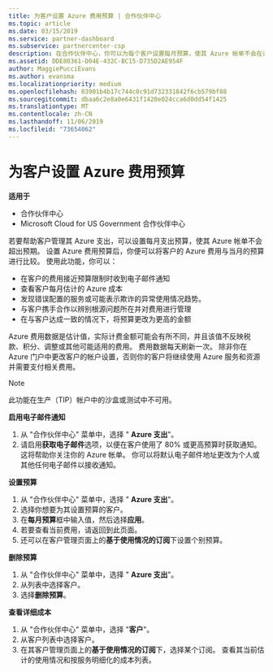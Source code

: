 ```yaml
---
title: 为客户设置 Azure 费用预算 | 合作伙伴中心
ms.topic: article
ms.date: 03/15/2019
ms.service: partner-dashboard
ms.subservice: partnercenter-csp
description: 在合作伙伴中心，你可以为每个客户设置每月预算，使其 Azure 帐单不会在该月结束时感到惊讶。
ms.assetid: DDE80361-D04E-432C-BC15-D735D2AE954F
author: MaggiePucciEvans
ms.author: evansma
ms.localizationpriority: medium
ms.openlocfilehash: 03901b4b17c744c0c91d732331842f6cb579bf88
ms.sourcegitcommit: dbaa6c2e8a0e6431f1420e024cca6d0dd54f1425
ms.translationtype: MT
ms.contentlocale: zh-CN
ms.lasthandoff: 11/06/2019
ms.locfileid: "73654062"
---
```

# <a name="set-an-azure-spending-budget-for-your-customers"></a>为客户设置 Azure 费用预算

**适用于**

-  合作伙伴中心
-  Microsoft Cloud for US Government 合作伙伴中心

若要帮助客户管理其 Azure 支出，可以设置每月支出预算，使其 Azure 帐单不会超出预期。 设置 Azure 费用预算后，你便可以将客户的 Azure 费用与当月的预算进行比较。 使用此功能，你可以： 

-   在客户的费用接近预算限制时收到电子邮件通知
-   查看客户每月估计的 Azure 成本
-   发现错误配置的服务或可能表示欺诈的异常使用情况趋势。
-   与客户携手合作以辨别根源问题所在并对费用进行管理
-   在与客户达成一致的情况下，将预算更改为更高的金额

Azure 费用数据是估计值，实际计费金额可能会有所不同，并且该值不反映税款、积分、调整或其他可能适用的费用。 费用数据每天刷新一次。 除非你在 Azure 门户中更改客户的帐户设置，否则你的客户将继续使用 Azure 服务和资源并需要支付相关费用。 

> [!NOTE]  
> 此功能在生产（TIP）帐户中的沙盒或测试中不可用。

**启用电子邮件通知**
1.  从 "合作伙伴中心" 菜单中，选择 " **Azure 支出**"。
2.  请启用**获取电子邮件**选项，以便在客户使用了 80% 或更高预算时获取通知。 这将帮助你关注你的 Azure 帐单。 你可以将默认电子邮件地址更改为个人或其他任何电子邮件以接收通知。

**设置预算**
1.  从 "合作伙伴中心" 菜单中，选择 " **Azure 支出**"。
2.  选择你想要为其设置预算的客户。 
3. 在**每月预算**框中输入值，然后选择**应用**。
4.  若要查看当前费用，请返回到此页面。
5.  还可以在客户管理页面上的**基于使用情况的订阅**下设置个别预算。

**删除预算**
1.  从 "合作伙伴中心" 菜单中，选择 " **Azure 支出**"。
2.  从列表中选择客户。
3.  选择**删除预算**。

**查看详细成本**
1.  从 "合作伙伴中心" 菜单中，选择 "**客户**"。
2.  从客户列表中选择客户。
3.  在其客户管理页面上的**基于使用情况的订阅**下，选择某个订阅。 查看其当前估计的使用情况和按服务明细化的成本列表。


 

 



